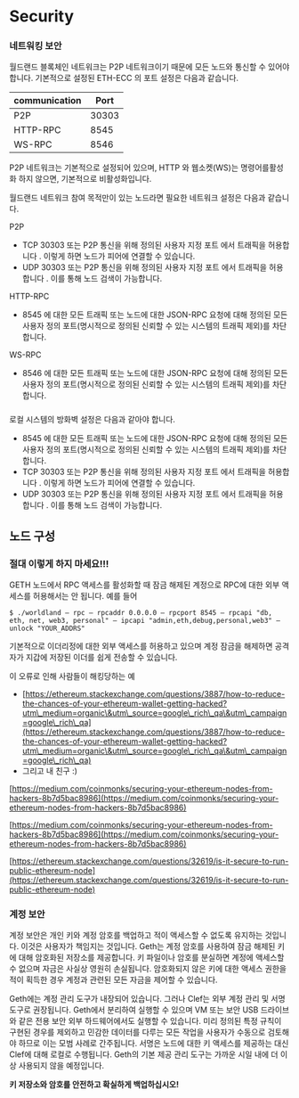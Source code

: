 # Security



### 네트워킹 보안 <a href="#networking-security" id="networking-security"></a>

월드랜드 블록체인 네트워크는 P2P 네트워크이기 때문에 모든 노드와 통신할 수 있어야 합니다. 기본적으로 설정된 ETH-ECC 의 포트 설정은 다음과 같습니다.&#x20;

| communication | Port  |
| ------------- | ----- |
| P2P           | 30303 |
| HTTP-RPC      | 8545  |
| WS-RPC        | 8546  |

P2P 네트워크는 기본적으로 설정되어 있으며, HTTP 와 웹소켓(WS)는 명령어를활성화 하지 않으면, 기본적으로 비활성화입니다.



월드랜드 네트워크 참여 목적만이 있는 노드라면 필요한 네트워크 설정은 다음과 같습니다.&#x20;

P2P

* TCP 30303 또는 P2P 통신을 위해 정의된 사용자 지정 포트 에서 트래픽을 허용합니다 . 이렇게 하면 노드가 피어에 연결할 수 있습니다.
* UDP 30303 또는 P2P 통신을 위해 정의된 사용자 지정 포트 에서 트래픽을 허용합니다 . 이를 통해 노드 검색이 가능합니다.



HTTP-RPC

* 8545 에 대한 모든 트래픽 또는 노드에 대한 JSON-RPC 요청에 대해 정의된 모든 사용자 정의 포트(명시적으로 정의된 신뢰할 수 있는 시스템의 트래픽 제외)를 차단합니다.

WS-RPC

* 8546 에 대한 모든 트래픽 또는 노드에 대한 JSON-RPC 요청에 대해 정의된 모든 사용자 정의 포트(명시적으로 정의된 신뢰할 수 있는 시스템의 트래픽 제외)를 차단합니다.

### &#x20;<a href="#networking-security" id="networking-security"></a>

### &#x20;<a href="#networking-security" id="networking-security"></a>

로컬 시스템의 방화벽 설정은 다음과 같아야 합니다.

* 8545 에 대한 모든 트래픽 또는 노드에 대한 JSON-RPC 요청에 대해 정의된 모든 사용자 정의 포트(명시적으로 정의된 신뢰할 수 있는 시스템의 트래픽 제외)를 차단합니다.
* TCP 30303 또는 P2P 통신을 위해 정의된 사용자 지정 포트 에서 트래픽을 허용합니다 . 이렇게 하면 노드가 피어에 연결할 수 있습니다.
* UDP 30303 또는 P2P 통신을 위해 정의된 사용자 지정 포트 에서 트래픽을 허용합니다 . 이를 통해 노드 검색이 가능합니다.

## **노드 구성** <a href="#f904" id="f904"></a>

### **절대 이렇게 하지 마세요!!!** <a href="#fb4b" id="fb4b"></a>

GETH 노드에서 RPC 액세스를 활성화할 때 잠금 해제된 계정으로 RPC에 대한 외부 액세스를 허용해서는 안 됩니다. 예를 들어

```
$ ./worldland — rpc — rpcaddr 0.0.0.0 — rpcport 8545 — rpcapi "db, eth, net, web3, personal" — ipcapi "admin,eth,debug,personal,web3" —unlock "YOUR_ADDRS" 
```

기본적으로 이더리정에 대한 외부 액세스를 허용하고 있으며 계정 잠금을 해제하면 공격자가 지갑에 저장된 이더를 쉽게 전송할 수 있습니다.

이 오류로 인해 사람들이 해킹당하는 예

* [https://ethereum.stackexchange.com/questions/3887/how-to-reduce-the-chances-of-your-ethereum-wallet-getting-hacked?utm\_medium=organic\&utm\_source=google\_rich\_qa\&utm\_campaign=google\_rich\_qa](https://ethereum.stackexchange.com/questions/3887/how-to-reduce-the-chances-of-your-ethereum-wallet-getting-hacked?utm\_medium=organic\&utm\_source=google\_rich\_qa\&utm\_campaign=google\_rich\_qa)
* 그리고 내 친구 :)

[https://medium.com/coinmonks/securing-your-ethereum-nodes-from-hackers-8b7d5bac8986](https://medium.com/coinmonks/securing-your-ethereum-nodes-from-hackers-8b7d5bac8986)

[https://medium.com/coinmonks/securing-your-ethereum-nodes-from-hackers-8b7d5bac8986](https://medium.com/coinmonks/securing-your-ethereum-nodes-from-hackers-8b7d5bac8986)

[https://ethereum.stackexchange.com/questions/32619/is-it-secure-to-run-public-ethereum-node](https://ethereum.stackexchange.com/questions/32619/is-it-secure-to-run-public-ethereum-node)

### 계정 보안 <a href="#account-security" id="account-security"></a>

계정 보안은 개인 키와 계정 암호를 백업하고 적이 액세스할 수 없도록 유지하는 것입니다. 이것은 사용자가 책임지는 것입니다. Geth는 계정 암호를 사용하여 잠금 해제된 키에 대해 암호화된 저장소를 제공합니다. 키 파일이나 암호를 분실하면 계정에 액세스할 수 없으며 자금은 사실상 영원히 손실됩니다. 암호화되지 않은 키에 대한 액세스 권한을 적이 획득한 경우 계정과 관련된 모든 자금을 제어할 수 있습니다.

Geth에는 계정 관리 도구가 내장되어 있습니다. 그러나 Clef는 외부 계정 관리 및 서명 도구로 권장됩니다. Geth에서 분리하여 실행할 수 있으며 VM 또는 보안 USB 드라이브와 같은 전용 보안 외부 하드웨어에서도 실행할 수 있습니다. 미리 정의된 특정 규칙이 구현된 경우를 제외하고 민감한 데이터를 다루는 모든 작업을 사용자가 수동으로 검토해야 하므로 이는 모범 사례로 간주됩니다. 서명은 노드에 대한 키 액세스를 제공하는 대신 Clef에 대해 로컬로 수행됩니다. Geth의 기본 제공 관리 도구는 가까운 시일 내에 더 이상 사용되지 않을 예정입니다.

**키 저장소와 암호를 안전하고 확실하게 백업하십시오!**
